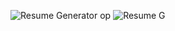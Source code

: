 ![Resume Generator op](https://github.com/user-attachments/assets/bb4973b6-87d3-4fcf-8ed8-6edb4c9a731d)
![Resume G ](https://github.com/user-attachments/assets/043d9df9-5f02-4450-8fc5-8276fd7d8f4e)
